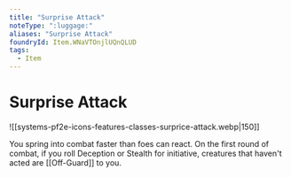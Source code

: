 ```yaml
---
title: "Surprise Attack"
noteType: ":luggage:"
aliases: "Surprise Attack"
foundryId: Item.WNaVTOnjlUQnQLUD
tags:
  - Item
---
```


# Surprise Attack
![[systems-pf2e-icons-features-classes-surprice-attack.webp|150]]

You spring into combat faster than foes can react. On the first round of combat, if you roll Deception or Stealth for initiative, creatures that haven't acted are [[Off-Guard]] to you.
